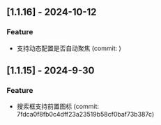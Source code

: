 ## [1.1.16] - 2024-10-12

### Feature

- 支持动态配置是否自动聚焦 (commit: )

## [1.1.15] - 2024-9-30

### Feature

- 搜索框支持前置图标 (commit: 7fdca0f8fb0c4dff23a23519b58cf0baf73b387c)
